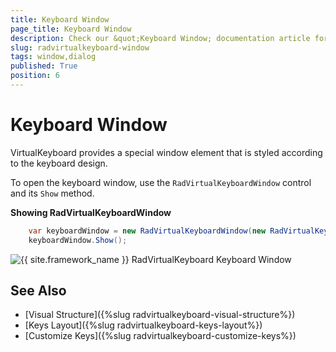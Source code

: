 ```yaml
---
title: Keyboard Window
page_title: Keyboard Window
description: Check our &quot;Keyboard Window; documentation article for the RadVirtualKeyboard WPF control.
slug: radvirtualkeyboard-window
tags: window,dialog
published: True
position: 6
---
```


# Keyboard Window

VirtualKeyboard provides a special window element that is styled according to the keyboard design.

To open the keyboard window, use the `RadVirtualKeyboardWindow` control and its `Show` method. 

__Showing RadVirtualKeyboardWindow__
```C#
	var keyboardWindow = new RadVirtualKeyboardWindow(new RadVirtualKeyboard());
	keyboardWindow.Show();
```

![{{ site.framework_name }} RadVirtualKeyboard Keyboard Window](images/radvirtualkeyboard-window-0.png)

## See Also  
* [Visual Structure]({%slug radvirtualkeyboard-visual-structure%})
* [Keys Layout]({%slug radvirtualkeyboard-keys-layout%})
* [Customize Keys]({%slug radvirtualkeyboard-customize-keys%})
